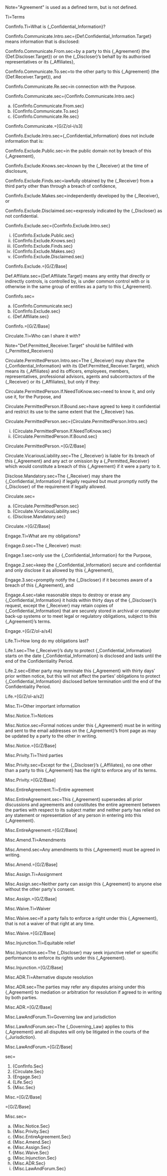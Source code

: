 Note="Agreement" is used as a defined term, but is not defined.

Ti=Terms

ConfInfo.Ti=What is {_Confidential_Information}?

ConfInfo.Communicate.Intro.sec={Def.Confidential_Information.Target} means information that is disclosed:

ConfInfo.Communicate.From.sec=by a party to this {_Agreement} (the {Def.Discloser.Target}) or on the {_Discloser}’s behalf by its authorised representatives or its {_Affiliates},

ConfInfo.Communicate.To.sec=to the other party to this {_Agreement} (the {Def.Receiver.Target}), and

ConfInfo.Communicate.Re.sec=in connection with the Purpose.

ConfInfo.Communicate.sec={ConfInfo.Communicate.Intro.sec}<ol type="a"><li>{ConfInfo.Communicate.From.sec}</li><li>{ConfInfo.Communicate.To.sec}</li><li>{ConfInfo.Communicate.Re.sec}</li></ol>

ConfInfo.Communicate.=[G/Z/ol-i/s3]

ConfInfo.Exclude.Intro.sec={_Confidential_Information} does not include information that is:

ConfInfo.Exclude.Public.sec=in the public domain not by breach of this {_Agreement},

ConfInfo.Exclude.Knows.sec=known by the {_Receiver} at the time of disclosure,

ConfInfo.Exclude.Finds.sec=lawfully obtained by the {_Receiver} from a third party other than through a breach of confidence,

ConfInfo.Exclude.Makes.sec=independently developed by the {_Receiver}, or

ConfInfo.Exclude.Disclaimed.sec=expressly indicated by the {_Discloser} as not confidential.

ConfInfo.Exclude.sec={ConfInfo.Exclude.Intro.sec}<ol type="i"><li>{ConfInfo.Exclude.Public.sec}</li><li>{ConfInfo.Exclude.Knows.sec}</li><li>{ConfInfo.Exclude.Finds.sec}</li><li>{ConfInfo.Exclude.Makes.sec}</li><li>{ConfInfo.Exclude.Disclaimed.sec}</li></ol>

ConfInfo.Exclude.=[G/Z/Base]

Def.Affiliate.sec={Def.Affiliate.Target} means any entity that directly or indirectly controls, is controlled by, is under common control with or is otherwise in the same group of entities as a party to this {_Agreement}.

ConfInfo.sec=<ol type="a"><li>{ConfInfo.Communicate.sec}</li><li>{ConfInfo.Exclude.sec}</li><li>{Def.Affiliate.sec}</li></ol>

ConfInfo.=[G/Z/Base]

Circulate.Ti=Who can I share it with?

Note="Def.Permitted_Receiver.Target" should be fullfilled with {_Permitted_Receivers}

Circulate.PermittedPerson.Intro.sec=The {_Receiver} may share the {_Confidential_Information} with its {Def.Permitted_Receiver.Target}, which means its {_Affiliates} and its officers, employees, members, representatives, professional advisors, agents and subcontractors of the {_Receiver} or its {_Affiliates}, but only if they:

Circulate.PermittedPerson.If.NeedToKnow.sec=need to know it, and only use it, for the Purpose, and

Circulate.PermittedPerson.If.Bound.sec=have agreed to keep it confidential and restrict its use to the same extent that the {_Receiver} has.

Circulate.PermittedPerson.sec={Circulate.PermittedPerson.Intro.sec}<ol type="i"><li>{Circulate.PermittedPerson.If.NeedToKnow.sec}</li><li>{Circulate.PermittedPerson.If.Bound.sec}</li></ol>

Circulate.PermittedPerson.=[G/Z/Base]

Circulate.VicariousLiability.sec=The {_Receiver} is liable for its breach of this {_Agreement} and any act or omission by a {_Permitted_Receiver} which would constitute a breach of this {_Agreement} if it were a party to it.

Disclose.Mandatory.sec=The {_Receiver} may share the {_Confidential_Information} if legally required but must promptly notify the {_Discloser} of the requirement if legally allowed.

Circulate.sec=<ol type="a"><li>{Circulate.PermittedPerson.sec}</li><li>{Circulate.VicariousLiability.sec}</li><li>{Disclose.Mandatory.sec}</li></ol>

Circulate.=[G/Z/Base]

Engage.Ti=What are my obligations?

Engage.0.sec=The {_Receiver} must:

Engage.1.sec=only use the {_Confidential_Information} for the Purpose,

Engage.2.sec=keep the {_Confidential_Information} secure and confidential and only disclose it as allowed by this {_Agreement},

Engage.3.sec=promptly notify the {_Discloser} if it becomes aware of a breach of this {_Agreement}, and

Engage.4.sec=take reasonable steps to destroy or erase any {_Confidential_Information} it holds within thirty days of the {_Discloser}’s request, except the {_Receiver} may retain copies of {_Confidential_Information} that are securely stored in archival or computer back-up systems or to meet legal or regulatory obligations, subject to this {_Agreement}’s terms.

Engage.=[G/Z/ol-a/s4]

Life.Ti=How long do my obligations last?

Life.1.sec=The {_Receiver}’s duty to protect {_Confidential_Information} starts on the date {_Confidential_Information} is disclosed and lasts until the end of the Confidentiality Period.

Life.2.sec=Either party may terminate this {_Agreement} with thirty days’ prior written notice, but this will not affect the parties’ obligations to protect {_Confidential_Information} disclosed before termination until the end of the Confidentiality Period.

Life.=[G/Z/ol-a/s2]

Misc.Ti=Other important information

Misc.Notice.Ti=Notices

Misc.Notice.sec=Formal notices under this {_Agreement} must be in writing and sent to the email addresses on the {_Agreement}’s front page as may be updated by a party to the other in writing.

Misc.Notice.=[G/Z/Base]

Misc.Privity.Ti=Third parties

Misc.Privity.sec=Except for the {_Discloser}’s {_Affiliates}, no one other than a party to this {_Agreement} has the right to enforce any of its terms.

Misc.Privity.=[G/Z/Base]

Misc.EntireAgreement.Ti=Entire agreement

Misc.EntireAgreement.sec=This {_Agreement} supersedes all prior discussions and agreements and constitutes the entire agreement between the parties with respect to its subject matter and neither party has relied on any statement or representation of any person in entering into this {_Agreement}.

Misc.EntireAgreement.=[G/Z/Base]

Misc.Amend.Ti=Amendments

Misc.Amend.sec=Any amendments to this {_Agreement} must be agreed in writing.

Misc.Amend.=[G/Z/Base]

Misc.Assign.Ti=Assignment

Misc.Assign.sec=Neither party can assign this {_Agreement} to anyone else without the other party's consent.

Misc.Assign.=[G/Z/Base]

Misc.Waive.Ti=Waiver

Misc.Waive.sec=If a party fails to enforce a right under this {_Agreement}, that is not a waiver of that right at any time.

Misc.Waive.=[G/Z/Base]

Misc.Injunction.Ti=Equitable relief

Misc.Injunction.sec=The {_Discloser} may seek injunctive relief or specific performance to enforce its rights under this {_Agreement}.

Misc.Injunction.=[G/Z/Base]

Misc.ADR.Ti=Alternative dispute resolution

Misc.ADR.sec=The parties may refer any disputes arising under this {_Agreement} to mediation or arbitration for resolution if agreed to in writing by both parties.

Misc.ADR.=[G/Z/Base]

Misc.LawAndForum.Ti=Governing law and jurisdiction

Misc.LawAndForum.sec=The {_Governing_Law} applies to this {_Agreement} and all disputes will only be litigated in the courts of the {_Jurisdiction}.

Misc.LawAndForum.=[G/Z/Base]

sec=<ol><li>{ConfInfo.Sec}</li><li>{Circulate.Sec}</li><li>{Engage.Sec}</li><li>{Life.Sec}</li><li>{Misc.Sec}</li></ol>

Misc.=[G/Z/Base]

=[G/Z/Base]






Misc.sec=<ol type="a"><li>{Misc.Notice.Sec}</li><li>{Misc.Privity.Sec}</li><li>{Misc.EntireAgreement.Sec}</li><li>{Misc.Amend.Sec}</li><li>{Misc.Assign.Sec}</li><li>{Misc.Waive.Sec}</li><li>{Misc.Injunction.Sec}</li><li>{Misc.ADR.Sec}</li><li>{Misc.LawAndForum.Sec}</li></ol>